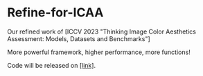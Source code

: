 # Refine-for-ICAA
Our refined work of [ICCV 2023 "Thinking Image Color Aesthetics Assessment: Models, Datasets and Benchmarks"]

More powerful framework, higher performance, more functions!

Code will be released on [[link]](https://github.com/woshidandan/Refine-for-ICAA).
